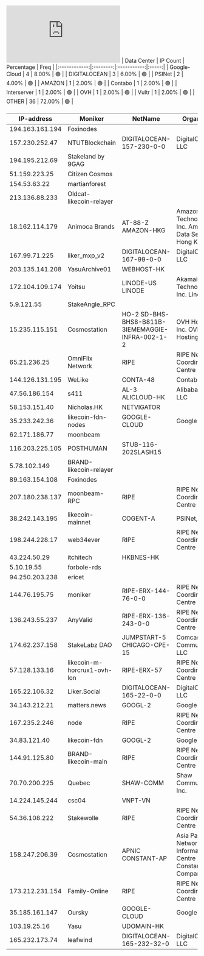 ![Diagramm](https://github.com/obajay/StateSync-snapshots/blob/main/Projects/Likecoin/1/README.md)
| Data Center | IP Count | Percentage | Freq |
|:------------:|:--------:|:-----------:|:-----:|
| Google-Cloud | 4 | 8.00% | 🟢 |
| DIGITALOCEAN | 3 | 6.00% | 🟢 |
| PSINet | 2 | 4.00% | 🟢 |
| AMAZON | 1 | 2.00% | 🟢 |
| Contabo | 1 | 2.00% | 🟢 |
| Interserver | 1 | 2.00% | 🟢 |
| OVH | 1 | 2.00% | 🟢 |
| Vultr | 1 | 2.00% | 🟢 |
| OTHER | 36 | 72.00% | 🟢 |

<!-- START_TABLE -->
| IP-address | Moniker | NetName | Organization |
|-------------|-------------|-------------|-------------|
| 194.163.161.194 | Foxinodes |  |  |
| 157.230.252.47 | NTUTBlockchain | DIGITALOCEAN-157-230-0-0 | DigitalOcean, LLC |
| 194.195.212.69 | Stakeland by 9GAG |  |  |
| 51.159.223.25 | Citizen Cosmos |  |  |
| 154.53.63.22 | martianforest |  |  |
| 213.136.88.233 | Oldcat-likecoin-relayer |  |  |
| 18.162.114.179 | Animoca Brands | AT-88-Z AMAZON-HKG | Amazon Technologies Inc. Amazon Data Services Hong Kong |
| 167.99.71.225 | liker_mxp_v2 | DIGITALOCEAN-167-99-0-0 | DigitalOcean, LLC |
| 203.135.141.208 | YasuArchive01 | WEBHOST-HK |  |
| 172.104.109.174 | Yoitsu | LINODE-US LINODE | Akamai Technologies, Inc. Linode |
| 5.9.121.55 | StakeAngle_RPC |  |  |
| 15.235.115.151 | Cosmostation | HO-2 SD-BHS-BHS8-B811B-3IEMEMAGGIE-INFRA-002-1-2 | OVH Hosting, Inc. OVH Hosting, Inc. |
| 65.21.236.25 | OmniFlix Network | RIPE | RIPE Network Coordination Centre |
| 144.126.131.195 | WeLike | CONTA-48 | Contabo Inc. |
| 47.56.186.154 | s411 | AL-3 ALICLOUD-HK | Alibaba Cloud LLC |
| 58.153.151.40 | Nicholas.HK | NETVIGATOR |  |
| 35.233.242.36 | likecoin-fdn-nodes | GOOGLE-CLOUD | Google LLC |
| 62.171.186.77 | moonbeam |  |  |
| 116.203.225.105 | POSTHUMAN | STUB-116-202SLASH15 |  |
| 5.78.102.149 | BRAND-likecoin-relayer |  |  |
| 89.163.154.108 | Foxinodes |  |  |
| 207.180.238.137 | moonbeam-RPC | RIPE | RIPE Network Coordination Centre |
| 38.242.143.195 | likecoin-mainnet | COGENT-A | PSINet, Inc. |
| 198.244.228.17 | web34ever | RIPE | RIPE Network Coordination Centre |
| 43.224.50.29 | itchitech | HKBNES-HK |  |
| 5.10.19.55 | forbole-rds |  |  |
| 94.250.203.238 | ericet |  |  |
| 144.76.195.75 | moniker | RIPE-ERX-144-76-0-0 | RIPE Network Coordination Centre |
| 136.243.55.237 | AnyValid | RIPE-ERX-136-243-0-0 | RIPE Network Coordination Centre |
| 174.62.237.158 | StakeLabz DAO | JUMPSTART-5 CHICAGO-CPE-15 | Comcast Cable Communications, LLC |
| 57.128.133.16 | likecoin-m-horcrux1-ovh-lon | RIPE-ERX-57 | RIPE Network Coordination Centre |
| 165.22.106.32 | Liker.Social | DIGITALOCEAN-165-22-0-0 | DigitalOcean, LLC |
| 34.143.212.21 | matters.news | GOOGL-2 | Google LLC |
| 167.235.2.246 | node | RIPE | RIPE Network Coordination Centre |
| 34.83.121.40 | likecoin-fdn | GOOGL-2 | Google LLC |
| 144.91.125.80 | BRAND-likecoin-main | RIPE | RIPE Network Coordination Centre |
| 70.70.200.225 | Quebec | SHAW-COMM | Shaw Communications Inc. |
| 14.224.145.244 | csc04 | VNPT-VN |  |
| 54.36.108.222 | Stakewolle | RIPE | RIPE Network Coordination Centre |
| 158.247.206.39 | Cosmostation | APNIC CONSTANT-AP | Asia Pacific Network Information Centre The Constant Company, LLC |
| 173.212.231.154 | Family-Online | RIPE | RIPE Network Coordination Centre |
| 35.185.161.147 | Oursky | GOOGLE-CLOUD | Google LLC |
| 103.19.25.16 | Yasu | UDOMAIN-HK |  |
| 165.232.173.74 | leafwind | DIGITALOCEAN-165-232-32-0 | DigitalOcean, LLC |

<!-- END_TABLE -->